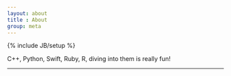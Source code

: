 ```yaml
---
layout: about
title : About
group: meta
---
```

{% include JB/setup %}


 C++, Python, Swift, Ruby, R, diving into them is really fun!

 --------------------------------------------


